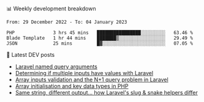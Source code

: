 📊 Weekly development breakdown
<!--START_SECTION:waka-->

```text
From: 29 December 2022 - To: 04 January 2023

PHP              3 hrs 45 mins   ████████████████░░░░░░░░░   63.46 %
Blade Template   1 hr 44 mins    ███████▒░░░░░░░░░░░░░░░░░   29.49 %
JSON             25 mins         █▓░░░░░░░░░░░░░░░░░░░░░░░   07.05 %
```

<!--END_SECTION:waka-->

📕 Latest DEV posts
<!-- BLOG-POST-LIST:START -->
- [Laravel named query arguments](https://dev.to/michaelvickersuk/laravel-named-query-arguments-28kd)
- [Determining if multiple inputs have values with Laravel](https://dev.to/michaelvickersuk/determining-if-multiple-inputs-have-values-with-laravel-km6)
- [Array inputs validation and the N+1 query problem in Laravel](https://dev.to/michaelvickersuk/array-inputs-validation-and-the-n1-query-problem-in-laravel-2agb)
- [Array initialisation and key data types in PHP](https://dev.to/michaelvickersuk/array-initialisation-and-key-data-types-in-php-1e5b)
- [Same string, different output... how Laravel&#39;s slug &amp; snake helpers differ](https://dev.to/michaelvickersuk/same-string-different-output-how-laravels-slug-snake-helpers-differ-1ccj)
<!-- BLOG-POST-LIST:END -->
